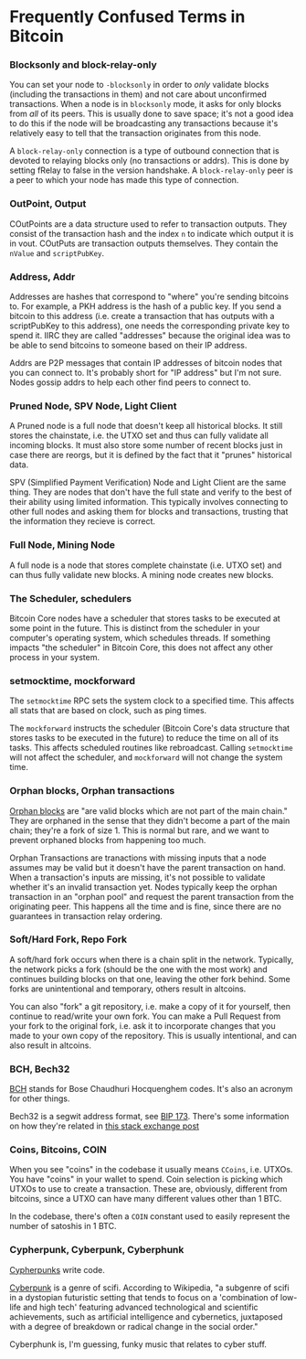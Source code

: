 # Frequently Confused Terms in Bitcoin

### Blocksonly and block-relay-only

You can set your node to `-blocksonly` in order to _only_ validate blocks (including the transactions in them) and not care about unconfirmed transactions.
When a node is in `blocksonly` mode, it asks for only blocks from _all_ of its peers.
This is usually done to save space; it's not a good idea to do this if the node will be broadcasting any transactions because it's relatively easy to tell that the transaction originates from this node.

A `block-relay-only` connection is a type of outbound connection that is devoted to relaying blocks only (no transactions or addrs).
This is done by setting fRelay to false in the version handshake.
A `block-relay-only` peer is a peer to which your node has made this type of connection.

### OutPoint, Output

COutPoints are a data structure used to refer to transaction outputs. They consist of the transaction hash and the index `n` to indicate which output it is in vout.
COutPuts are transaction outputs themselves. They contain the `nValue` and `scriptPubKey`.

### Address, Addr

Addresses are hashes that correspond to "where" you're sending bitcoins to.
For example, a PKH address is the hash of a public key.
If you send a bitcoin to this address (i.e. create a transaction that has outputs with a scriptPubKey to this address), one needs the corresponding private key to spend it.
IIRC they are called "addresses" because the original idea was to be able to send bitcoins to someone based on their IP address.

Addrs are P2P messages that contain IP addresses of bitcoin nodes that you can connect to.
It's probably short for "IP address" but I'm not sure.
Nodes gossip addrs to help each other find peers to connect to.

### Pruned Node, SPV Node, Light Client

A Pruned node is a full node that doesn't keep all historical blocks.
It still stores the chainstate, i.e. the UTXO set and thus can fully validate all incoming blocks.
It must also store some number of recent blocks just in case there are reorgs, but it is defined by the fact that it "prunes" historical data.

SPV (Simplified Payment Verification) Node and Light Client are the same thing.
They are nodes that don't have the full state and verify to the best of their ability using limited information.
This typically involves connecting to other full nodes and asking them for blocks and transactions, trusting that the information they recieve is correct.

### Full Node, Mining Node

A full node is a node that stores complete chainstate (i.e. UTXO set) and can thus fully validate new blocks.
A mining node creates new blocks.

### The Scheduler, schedulers

Bitcoin Core nodes have a scheduler that stores tasks to be executed at some point in the future.
This is distinct from the scheduler in your computer's operating system, which schedules threads.
If something impacts "the scheduler" in Bitcoin Core, this does not affect any other process in your system.

### setmocktime, mockforward

The `setmocktime` RPC sets the system clock to a specified time.
This affects all stats that are based on clock, such as ping times.

The `mockforward` instructs the scheduler (Bitcoin Core's data structure that stores tasks to be executed in the future) to reduce the time on all of its tasks.
This affects scheduled routines like rebroadcast.
Calling `setmocktime` will not affect the scheduler, and `mockforward` will not change the system time.

### Orphan blocks, Orphan transactions

[Orphan blocks](https://bitcoin.stackexchange.com/questions/5859/what-are-orphaned-and-stale-blocks/) are "are valid blocks which are not part of the main chain."
They are orphaned in the sense that they didn't become a part of the main chain; they're a fork of size 1.
This is normal but rare, and we want to prevent orphaned blocks from happening too much.

Orphan Transactions are tranactions with missing inputs that a node assumes may be valid but it doesn't have the parent transaction on hand.
When a transaction's inputs are missing, it's not possible to validate whether it's an invalid transaction yet.
Nodes typically keep the orphan transaction in an "orphan pool" and request the parent transaction from the originating peer.
This happens all the time and is fine, since there are no guarantees in transaction relay ordering.

### Soft/Hard Fork, Repo Fork

A soft/hard fork occurs when there is a chain split in the network.
Typically, the network picks a fork (should be the one with the most work) and continues building blocks on that one, leaving the other fork behind.
Some forks are unintentional and temporary, others result in altcoins.

You can also "fork" a git repository, i.e. make a copy of it for yourself, then continue to read/write your own fork.
You can make a Pull Request from your fork to the original fork, i.e. ask it to incorporate changes that you made to your own copy of the repository.
This is usually intentional, and can also result in altcoins.

### BCH, Bech32

[BCH](https://en.wikipedia.org/wiki/BCH_code) stands for Bose Chaudhuri Hocquenghem codes. It's also an acronym for other things.

Bech32 is a segwit address format, see [BIP 173](https://github.com/bitcoin/bips/blob/master/bip-0173.mediawiki).
There's some information on how they're related in [this stack exchange post](https://bitcoin.stackexchange.com/questions/74573/how-is-bech32-based-on-bch-codes)

### Coins, Bitcoins, COIN

When you see "coins" in the codebase it usually means `CCoins`, i.e. UTXOs.
You have "coins" in your wallet to spend.
Coin selection is picking which UTXOs to use to create a transaction.
These are, obviously, different from bitcoins, since a UTXO can have many different values other than 1 BTC.

In the codebase, there's often a `COIN` constant used to easily represent the number of satoshis in 1 BTC.

### Cypherpunk, Cyberpunk, Cyberphunk

[Cypherpunks](https://www.activism.net/cypherpunk/manifesto.html) write code.

[Cyberpunk](https://en.wikipedia.org/wiki/Cyberpunk) is a genre of scifi. According to Wikipedia, "a subgenre of scifi in a dystopian futuristic setting that tends to focus on a 
'combination of low-life and high tech' featuring advanced technological and scientific achievements, 
such as artificial intelligence and cybernetics, juxtaposed with a degree of breakdown or radical change in the social order."

Cyberphunk is, I'm guessing, funky music that relates to cyber stuff.
